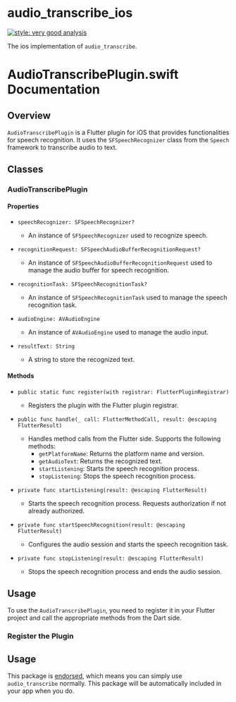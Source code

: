 # audio_transcribe_ios

[![style: very good analysis][very_good_analysis_badge]][very_good_analysis_link]

The ios implementation of `audio_transcribe`.

# AudioTranscribePlugin.swift Documentation

## Overview

`AudioTranscribePlugin` is a Flutter plugin for iOS that provides functionalities for speech recognition. It uses the `SFSpeechRecognizer` class from the `Speech` framework to transcribe audio to text.

## Classes

### AudioTranscribePlugin

#### Properties

- `speechRecognizer: SFSpeechRecognizer?`
    - An instance of `SFSpeechRecognizer` used to recognize speech.

- `recognitionRequest: SFSpeechAudioBufferRecognitionRequest?`
    - An instance of `SFSpeechAudioBufferRecognitionRequest` used to manage the audio buffer for speech recognition.

- `recognitionTask: SFSpeechRecognitionTask?`
    - An instance of `SFSpeechRecognitionTask` used to manage the speech recognition task.

- `audioEngine: AVAudioEngine`
    - An instance of `AVAudioEngine` used to manage the audio input.

- `resultText: String`
    - A string to store the recognized text.

#### Methods

- `public static func register(with registrar: FlutterPluginRegistrar)`
    - Registers the plugin with the Flutter plugin registrar.

- `public func handle(_ call: FlutterMethodCall, result: @escaping FlutterResult)`
    - Handles method calls from the Flutter side. Supports the following methods:
        - `getPlatformName`: Returns the platform name and version.
        - `getAudioText`: Returns the recognized text.
        - `startListening`: Starts the speech recognition process.
        - `stopListening`: Stops the speech recognition process.

- `private func startListening(result: @escaping FlutterResult)`
    - Starts the speech recognition process. Requests authorization if not already authorized.

- `private func startSpeechRecognition(result: @escaping FlutterResult)`
    - Configures the audio session and starts the speech recognition task.

- `private func stopListening(result: @escaping FlutterResult)`
    - Stops the speech recognition process and ends the audio session.

## Usage

To use the `AudioTranscribePlugin`, you need to register it in your Flutter project and call the appropriate methods from the Dart side.

### Register the Plugin
## Usage

This package is [endorsed][endorsed_link], which means you can simply use `audio_transcribe`
normally. This package will be automatically included in your app when you do.

[endorsed_link]: https://flutter.dev/docs/development/packages-and-plugins/developing-packages#endorsed-federated-plugin
[very_good_analysis_badge]: https://img.shields.io/badge/style-very_good_analysis-B22C89.svg
[very_good_analysis_link]: https://pub.dev/packages/very_good_analysis